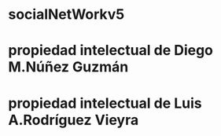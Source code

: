# socialNetWorkv5
# propiedad intelectual de Diego M.Núñez Guzmán
# propiedad intelectual de Luis A.Rodríguez Vieyra